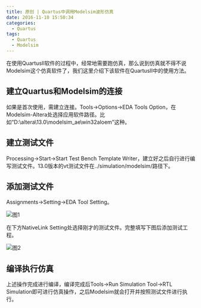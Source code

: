 ```yaml
---
title: 原创 | Quartus中调用Modelsim波形仿真
date: 2016-11-10 15:50:34
categories:
  - Quartus
tags:
  - Quartus
  - Modelsim
---
```

在使用QuartusII软件的过程中，经常地需要跑仿真，那么说到仿真就不得不说Modelsim这个仿真软件了，我们这里介绍下该软件在QuartusII中的使用方法。　

<!--more-->

## 建立Quartus和Modelsim的连接

如果是首次使用，需建立连接。Tools->Options->EDA Tools Option，在Modelsim-Altera处选择应用软件路径。比如“D:\altera\13.0\modelsim_ae\win32aloem”这种。

## 建立测试文件

Processing->Start->Start Test Bench Template Writer，建立好之后自行进行编写测试文件。13.0版本的vt测试文件在../simulation/modelsim/路径下。

## 添加测试文件

Assignments->Setting->EDA Tool Setting。

![图1](https://airbird-1252162485.cos.ap-shanghai.myqcloud.com/20160601-quartus-modelsim-Fig1.png)

在下方NativeLink Setting处选择刚才的测试文件。完整填写下图后添加测试工程。

![图2](https://airbird-1252162485.cos.ap-shanghai.myqcloud.com/20160601-quartus-modelsim-Fig2.png)

## 编译执行仿真

上述操作完成进行编译，编译完成后Tools->Run Simulation Tool->RTL Simulation即可进行仿真操作，之后Modelsim就会打开并按照测试文件进行执行。